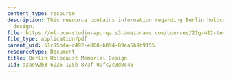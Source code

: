 ```yaml
---
content_type: resource
description: This resource contains information regarding Berlin holocaust memorial
  design.
file: https://ol-ocw-studio-app-qa.s3.amazonaws.com/courses/21g-412-texts-topics-and-times-in-german-literature-fall-2009/a2ae92b36225125b873f09fc2c3d0c46_MIT21G_412F09_eisenman.pdf
file_type: application/pdf
parent_uid: 51c95b4a-c492-e808-b894-89ea5b9b9155
resourcetype: Document
title: Berlin Holocaust Memorial Design
uid: a2ae92b3-6225-125b-873f-09fc2c3d0c46
---
```

